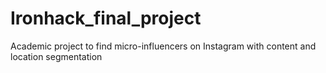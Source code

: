 # Ironhack_final_project
Academic project to find micro-influencers on Instagram with content and location segmentation

